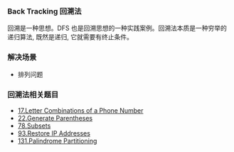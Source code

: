 <!--
abbrlink: eflxs88h
-->

### Back Tracking 回溯法

回溯是一种思想。DFS 也是回溯思想的一种实践案例。回溯法本质是一种穷举的递归算法, 既然是递归, 它就需要有终止条件。

### 解决场景

* 排列问题

### 回溯法相关题目

* [17.Letter Combinations of a Phone Number](https://github.com/MuYunyun/blog/blob/main/LeetCode/17.Letter_Combinations_of_a_Phone_Number.md)
* [22.Generate Parentheses](https://github.com/MuYunyun/blog/blob/main/LeetCode/22.Generate_Parentheses.md)
* [78.Subsets](https://github.com/MuYunyun/blog/blob/main/LeetCode/78.Subsets.md)
* [93.Restore IP Addresses](https://github.com/MuYunyun/blog/blob/main/LeetCode/93.Restore_IP_Addresses.md)
* [131.Palindrome Partitioning](https://github.com/MuYunyun/blog/blob/main/LeetCode/131.Palindrome%20Partitioning.md)